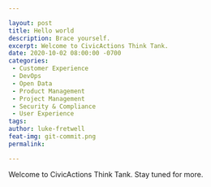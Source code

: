 ```yaml
---

layout: post
title: Hello world
description: Brace yourself.
excerpt: Welcome to CivicActions Think Tank.
date: 2020-10-02 08:00:00 -0700
categories:
 - Customer Experience
 - DevOps
 - Open Data
 - Product Management
 - Project Management
 - Security & Compliance
 - User Experience
tags: 
author: luke-fretwell
feat-img: git-commit.png
permalink: 

---
```


Welcome to CivicActions Think Tank. Stay tuned for more.